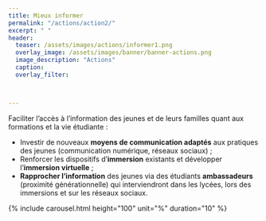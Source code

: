 ```yaml
---
title: Mieux informer
permalink: "/actions/action2/"
excerpt: " "
header:
  teaser: /assets/images/actions/informer1.png
  overlay_image: /assets/images/banner/banner-actions.png
  image_description: "Actions"
  caption: 
  overlay_filter: 



---
```


Faciliter l’accès à l’information des jeunes et de leurs familles quant aux formations et la vie étudiante :
+ Investir de nouveaux **moyens de communication adaptés** aux pratiques des jeunes (communication numérique, réseaux sociaux) ;
+ Renforcer les dispositifs d’**immersion** existants et développer l’**immersion virtuelle** ;
+ **Rapprocher l’information** des jeunes via des étudiants **ambassadeurs** (proximité générationnelle) qui interviendront dans les lycées, lors des immersions et sur les réseaux sociaux.   





<!-- <figure class="third">
	 <figcaption><i>Cliquer sur une vignette pour afficher les témoignages</i></figcaption>
    <a href="/ailes/assets/images/bulles/tem1.jpg"><img src="/ailes/assets/images/bulles/tem1.jpg"></a>
    <a href="/ailes/assets/images/bulles/tem2.jpg"><img src="/ailes/assets/images/bulles/tem2.jpg"></a>
    <a href="/ailes/assets/images/bulles/tem3.jpg"><img src="/ailes/assets/images/bulles/tem3.jpg"></a>
    <a href="/ailes/assets/images/bulles/tem4.jpg"><img src="/ailes/assets/images/bulles/tem4.jpg"></a>
</figure>


OU
 -->

{% include carousel.html height="100" unit="%" duration="10" %}
